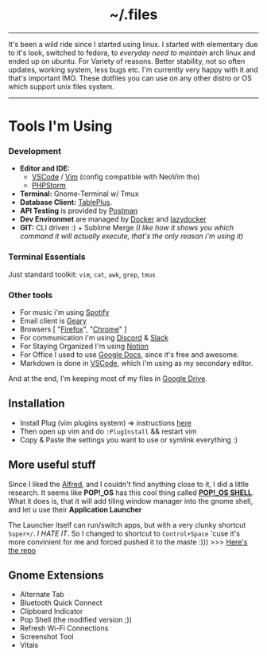 <h1 align="center">~/.files</h1>

***
It's been a wild ride since I started using linux. I started with elementary due to it's look, switched to fedora, to *everyday need to maintain* arch linux and ended up on ubuntu. For Variety of reasons. Better stability, not so often updates, working system, less bugs etc. I'm currently very happy with it and that's important IMO. These dotfiles you can use on any other distro or OS which support unix files system.
***

# Tools I'm Using
### Development
+ **Editor and IDE:** 
    - [VSCode](https://code.visualstudio.com/) / [Vim](https://www.vim.org/) (config compatible with NeoVim tho)
    - [PHPStorm](https://www.jetbrains.com/phpstorm/)
+ **Terminal:** Gnome-Terminal w/ Tmux
+ **Database Client:** [TablePlus](https://tableplus.com/).
+ **API Testing** is provided by [Postman](https://postman.com)
+ **Dev Environmet** are managed by [Docker](https://www.docker.com/) and [lazydocker](https://github.com/jesseduffield/lazydocker)
+ **GIT:** CLI driven :) + Sublime Merge *(I like how it shows you which command it will actually execute, that's the only reason i'm using it)*

### Terminal Essentials
Just standard toolkit: `vim`, `cat`, `awk`, `grep`, `tmux`

### Other tools
+ For music i'm using [Spotify](https://spotify.com)
+ Email client is [Geary](https://wiki.gnome.org/Apps/Geary)
+ Browsers [ "[Firefox](https://www.firefox.com)", "[Chrome](https://chrome.google.com)" ]
+ For communication i'm using [Discord](https://discordapp.com/) & [Slack](https://slack.com/)
+ For Staying Organized I'm using [Notion](https://notion.so)
+ For Office I used to use [Google Docs](docs.google.com), since it's free and awesome.
+ Markdown is done in [VSCode](https://code.visualstudio.com/), which i'm using as my secondary editor.

And at the end, I'm keeping most of my files in [Google Drive](https://drive.google.com).

## Installation
+ Install Plug (vim plugins system) => instructions [here](https://github.com/junegunn/vim-plug#vim)
+ Then open up vim and do `:PlugInstall` && restart vim
+ Copy & Paste the settings you want to use or symlink everything :) 

## More useful stuff
Since I liked the [Alfred](https://www.alfredapp.com/), and I couldn't find anything close to it, I did a little research. It seems like **POP!_OS** has this cool thing called **[POP!_OS SHELL](https://github.com/pop-os/shell)**. What it does is, that it will add tiling window manager into the gnome shell, and let u use their **Application Launcher**

The Launcher itself can run/switch apps, but with a very clunky shortcut `Super+/`. *I HATE IT*. So I changed to shortcut to `Control+Space` 'cuse it's more convinient for me and forced pushed it to the maste :))) >>> [Here's the repo](https://github.com/TheMartes/shell)

## Gnome Extensions
+ Alternate Tab
+ Bluetooth Quick Connect
+ Clipboard Indicator
+ Pop Shell (the modified version ;))
+ Refresh Wi-Fi Connections
+ Screenshot Tool
+ Vitals
